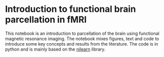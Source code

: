 # Introduction to functional brain parcellation in fMRI

This notebook is an introduction to parcellation of the brain using functional magnetic resonance imaging. The notebook mixes figures, text and code to introduce some key concepts and results from the literature. The code is in python and is mainly based on the [nilearn](https://nilearn.github.io/) library. 
